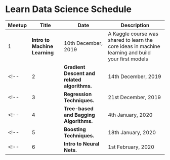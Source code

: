 # Learn Data Science Schedule 
|Meetup  | Title      | Date | Description|
|--------|------------|------------|------------|
|1| **Intro to Machine Learning** | 10th December, 2019 | A Kaggle course was shared to learn the core ideas in machine learning and build your first models |
<!--|2| **Gradient Descent and related algorithms.** | 14th December, 2019 | Using the assignments that we have provided in Meetup 1, we have to explain gradient descent, and possibly the other such algorithms. The assignment for this meetup will be considering a loss function and randomly initiated the weights and plotting the loss using python.|-->
<!--|3| **Regression Techniques.** | 21st December, 2019 | We'll include Linear and Logistic Regression in this session.|-->
<!--|4| **Tree-based and Bagging Algorithms.** | 4th January, 2020 | Decision Tree, Random Forest, etc|-->
<!--|5| **Boosting Techniques.** | 18th January, 2020 | XGBoost, LightGBM, etc|-->
<!--|6| **Intro to Neural Nets.** | 1st February, 2020 | We'll start from linear and logistic regression and complicate it a little to explain Deep Neural Nets. If possible we can explain CNNs and RNNs as well.|-->
